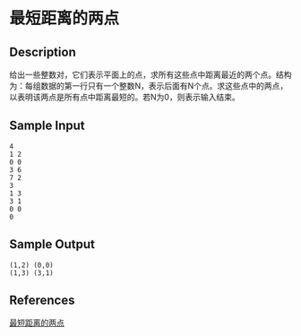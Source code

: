 # 最短距离的两点

## Description

给出一些整数对，它们表示平面上的点，求所有这些点中距离最近的两个点。结构为：每组数据的第一行只有一个整数N，表示后面有N个点。求这些点中的两点，以表明该两点是所有点中距离最短的。若N为0，则表示输入结束。

## Sample Input

```
4
1 2
0 0
3 6
7 2
3
1 3
3 1
0 0
0
```

## Sample Output

```
(1,2) (0,0)
(1,3) (3,1)
```

## References

[最短距离的两点](http://cpp.zjut.edu.cn/ShowProblem.aspx?ShowID=1050)
